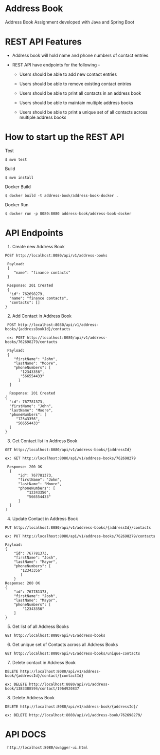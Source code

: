 # Address Book
Address Book Assignment developed with Java and Spring Boot

# REST API Features
  - Address book will hold name and phone numbers of contact entries

  - REST API have endpoints for the following -

    - Users should be able to add new contact entries 

    - Users should be able to remove existing contact entries

    - Users should be able to print all contacts in an address book

    - Users should be able to maintain multiple address books

    - Users should be able to print a unique set of all contacts across multiple address books
  
  # How to start up the REST API
   Test
   
    $ mvn test
   
   Build
   
    $ mvn install
   
   Docker Build
   
    $ docker build -t address-book/address-book-docker .
   
   Docker Run
   
    $ docker run -p 8080:8080 address-book/address-book-docker
   
 # API Endpoints
   1. Create new Address Book
   
    POST http://localhost:8080/api/v1/address-books
   
     Payload:
     {
        "name": "finance contacts"
     }

     Response: 201 Created
     {
      "id": 762698279,
      "name": "finance contacts",
      "contacts": []
    }
    
   2. Add Contact in Address Book
   
     POST http://localhost:8080/api/v1/address-books/{addressBookId}/contacts
     
     ex: POST http://localhost:8080/api/v1/address-books/762698279/contacts

     Payload: 
     {
        "firstName": "John",
        "lastName": "Moore",
        "phoneNumbers": [
           "12343356",
           "566554433"
          ]
      }
      
      Response: 201 Created
    {
      "id": 767781373,
      "firstName": "John",
      "lastName": "Moore",
      "phoneNumbers": [
         "12343356",
         "566554433"
      ]
    }
   
   3. Get Contact list in Address Book

    GET http://localhost:8080/api/v1/address-books/{addressId}
   
    ex: GET http://localhost:8080/api/v1/address-books/762698279

     Response: 200 OK
      {
          "id": 767781373,
          "firstName": "John",
          "lastName": "Moore",
          "phoneNumbers": [
              "12343356",
              "566554433"
          ]
      }
    ]

  4. Update Contact in Address Book
    
    PUT http://localhost:8080/api/v1/address-books/{addressId}/contacts
    
    ex: PUT http://localhost:8080/api/v1/address-books/762698279/contacts

    Payload:
    {
        "id": 767781373,
        "firstName": "Josh",
        "lastName": "Mayor",
        "phoneNumbers": [
           "12343356"
           ]
        }
    Response: 200 OK
    {
        "id": 767781373,
        "firstName": "Josh",
        "lastName": "Mayor",
        "phoneNumbers": [
            "12343356"
        ]
    }
   
  5. Get list of all Address Books

    GET http://localhost:8080/api/v1/address-books
    
  6. Get unique set of Contacts across all Address Books
 
    GET http://localhost:8080/api/v1/address-books/unique-contacts
    
  7. Delete contact in Address Book

    DELETE http://localhost:8080/api/v1/address-book/{addressId}/contact/{contactId}
  
    ex: DELETE http://localhost:8080/api/v1/address-book/1383388594/contact/1964920837
   
  8. Delete Address Book
     
    DELETE http://localhost:8080/api/v1/address-book/{addressId}/
    
    ex: DELETE http://localhost:8080/api/v1/address-book/762698279/
   
   # API DOCS
   
     http://localhost:8080/swagger-ui.html


